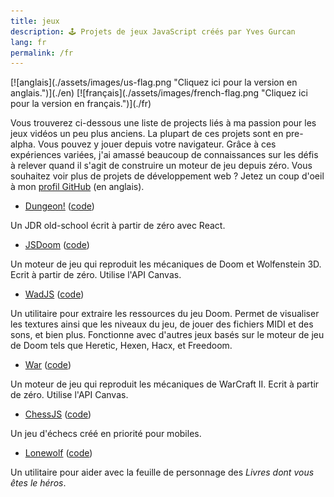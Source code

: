 ```yaml
---
title: jeux
description: 🕹️ Projets de jeux JavaScript créés par Yves Gurcan
lang: fr
permalink: /fr
---
```


<span id="flag">
[![anglais](./assets/images/us-flag.png "Cliquez ici pour la version en anglais.")](./en)
[![français](./assets/images/french-flag.png "Cliquez ici pour la version en français.")](./fr)
</span>

Vous trouverez ci-dessous une liste de projects liés à ma passion pour les jeux vidéos un peu plus anciens. La plupart de ces projets sont en pre-alpha. Vous pouvez y jouer depuis votre navigateur. Grâce à ces expériences variées, j'ai amassé beaucoup de connaissances sur les défis à relever quand il s'agit de construire un moteur de jeu depuis zéro. Vous souhaitez voir plus de projets de développement web ? Jetez un coup d'oeil à mon [profil GitHub](https://github.com/yvesgurcan) (en anglais).

- [Dungeon!](https://dungeon.yvesgurcan.com/stable) ([code](https://github.com/yvesgurcan/dungeon))

Un JDR old-school écrit à partir de zéro avec React.

- [JSDoom](https://doom.yvesgurcan.com) ([code](https://github.com/yvesgurcan/jsdoom))

Un moteur de jeu qui reproduit les mécaniques de Doom et Wolfenstein 3D. Ecrit à partir de zéro. Utilise l'API Canvas.

- [WadJS](https://wad.yvesgurcan.com) ([code](https://github.com/yvesgurcan/wadjs))

Un utilitaire pour extraire les ressources du jeu Doom. Permet de visualiser les textures ainsi que les niveaux du jeu, de jouer des fichiers MIDI et des sons, et bien plus. Fonctionne avec d'autres jeux basés sur le moteur de jeu de Doom tels que Heretic, Hexen, Hacx, et Freedoom.

- [War](https://war.yvesgurcan.com) ([code](https://github.com/yvesgurcan/war))

Un moteur de jeu qui reproduit les mécaniques de WarCraft II. Ecrit à partir de zéro. Utilise l'API Canvas.


- [ChessJS](https://chess.yvesgurcan.com) ([code](https://github.com/yvesgurcan/chess-project))

Un jeu d'échecs créé en priorité pour mobiles.

- [Lonewolf](https://lonewolf.yvesgurcan.com/) ([code](https://github.com/yvesgurcan/lonewolf))

Un utilitaire pour aider avec la feuille de personnage des *Livres dont vous êtes le héros*.
